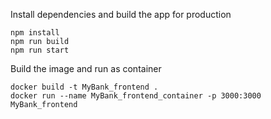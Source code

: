 Install dependencies and build the app for production
```
npm install
npm run build
npm run start
```

Build the image and run as container
```
docker build -t MyBank_frontend .
docker run --name MyBank_frontend_container -p 3000:3000 MyBank_frontend
```
